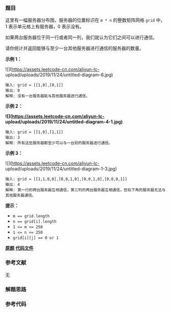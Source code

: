 ### 题目
这里有一幅服务器分布图，服务器的位置标识在 `m * n` 的整数矩阵网格 `grid` 中，1 表示单元格上有服务器，0 表示没有。

如果两台服务器位于同一行或者同一列，我们就认为它们之间可以进行通信。

请你统计并返回能够与至少一台其他服务器进行通信的服务器的数量。



**示例 1：**

![](https://assets.leetcode-cn.com/aliyun-lc-
upload/uploads/2019/11/24/untitled-diagram-6.jpg)

    
    
    输入: grid = [[1,0],[0,1]]
    输出: 0
    解释: 没有一台服务器能与其他服务器进行通信。

**示例 2：**

**![](https://assets.leetcode-cn.com/aliyun-lc-
upload/uploads/2019/11/24/untitled-diagram-4-1.jpg)**

    
    
    输入: grid = [[1,0],[1,1]]
    输出: 3
    解释: 所有这些服务器都至少可以与一台别的服务器进行通信。
    

**示例 3：**

![](https://assets.leetcode-cn.com/aliyun-lc-
upload/uploads/2019/11/24/untitled-diagram-1-3.jpg)

    
    
    输入: grid = [[1,1,0,0],[0,0,1,0],[0,0,1,0],[0,0,0,1]]
    输出: 4
    解释: 第一行的两台服务器互相通信，第三列的两台服务器互相通信，但右下角的服务器无法与其他服务器通信。
    



**提示：**

  * `m == grid.length`
  * `n == grid[i].length`
  * `1 <= m <= 250`
  * `1 <= n <= 250`
  * `grid[i][j] == 0 or 1`

 **[原题](https://leetcode-cn.com/problems/count-servers-that-communicate/)**    **[代码文件]()**


### 参考文献
无

### 解题思路




### 参考代码

```go


```





